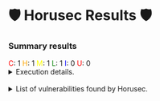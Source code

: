 <h1>&#128737; Horusec Results &#128737;</h1>
<h3>Summary results</h3>
    <span title="Critical" style="color:red">C</span>: 1
    <span title="High" style="color:orange">H</span>: 1 
    <span title="Medium" style="color:yellow">M</span>: 1 
    <span title="Low" style="color:green">L</span>: 1 
    <span title="Info" style="color:blue">I</span>: 0 
    <span title="Unknown" style="color:red">U</span>: 0<br>
<details><summary>Execution details.</summary><ul><li><strong>Scan ID</strong>: e6559b8f-a04c-44a0-8e61-8e742684ecf9</li>
<li><strong>Horusec Version</strong>: v2.8.0</li>
<li><strong>Status</strong>: success</li>
<li><strong>Errors</strong>: </li></ul></details>
<br>
<details><summary>List of vulnerabilities found by Horusec.</summary><table><tr><th>ID</th><th>Severity</th><th>Line/Column</th><th>File</th><th>Details</th><th>Type</th><th>Rule ID</th><th>Commit Author</th><th>Commit Date</th></tr><tr><td>88d665ec-500e-4747-a0b8-71943e25ad6d</td><td>CRITICAL</td><td>246:42</td><td><a href="https://github.com/undefined/blob/undefined/tests/metrics/test_metricsbuilder.py">tests/metrics/test_metricsbuilder.py</a></td><td>(1/1) * Possible vulnerability detected: Password found in a hardcoded URL
A password was found in a hardcoded URL, this can lead to not only the leak of this password but also a failure point to some more sophisticated CSRF and SSRF attacks. Check CWE-352 (https://cwe.mitre.org/data/definitions/352.html) and CWE-918 (https://cwe.mitre.org/data/definitions/918.html) for more details.</td><td>Vulnerability</td><td>HS-LEAKS-27</td><td>5b7fc45b1bf19@example.com</td><td>2022-12-22 15:36:09 -0300</td></tr><tr><td>88d665ec-500e-4747-a0b8-71943e25ad6d</td><td>HIGH</td><td>246:42</td><td><a href="https://github.com/undefined/blob/undefined/tests/metrics/test_metricsbuilder.py">tests/metrics/test_metricsbuilder.py</a></td><td>(1/1) * Possible vulnerability detected: Password found in a hardcoded URL
A password was found in a hardcoded URL, this can lead to not only the leak of this password but also a failure point to some more sophisticated CSRF and SSRF attacks. Check CWE-352 (https://cwe.mitre.org/data/definitions/352.html) and CWE-918 (https://cwe.mitre.org/data/definitions/918.html) for more details.</td><td>Vulnerability</td><td>HS-LEAKS-27</td><td>5b7fc45b1bf19@example.com</td><td>2022-12-22 15:36:09 -0300</td></tr><tr><td>88d665ec-500e-4747-a0b8-71943e25ad6d</td><td>MEDIUM</td><td>246:42</td><td><a href="https://github.com/undefined/blob/undefined/tests/metrics/test_metricsbuilder.py">tests/metrics/test_metricsbuilder.py</a></td><td>(1/1) * Possible vulnerability detected: Password found in a hardcoded URL
A password was found in a hardcoded URL, this can lead to not only the leak of this password but also a failure point to some more sophisticated CSRF and SSRF attacks. Check CWE-352 (https://cwe.mitre.org/data/definitions/352.html) and CWE-918 (https://cwe.mitre.org/data/definitions/918.html) for more details.</td><td>Vulnerability</td><td>HS-LEAKS-27</td><td>5b7fc45b1bf19@example.com</td><td>2022-12-22 15:36:09 -0300</td></tr><tr><td>88d665ec-500e-4747-a0b8-71943e25ad6d</td><td>LOW</td><td>246:42</td><td><a href="https://github.com/undefined/blob/undefined/tests/metrics/test_metricsbuilder.py">tests/metrics/test_metricsbuilder.py</a></td><td>(1/1) * Possible vulnerability detected: Password found in a hardcoded URL
A password was found in a hardcoded URL, this can lead to not only the leak of this password but also a failure point to some more sophisticated CSRF and SSRF attacks. Check CWE-352 (https://cwe.mitre.org/data/definitions/352.html) and CWE-918 (https://cwe.mitre.org/data/definitions/918.html) for more details.</td><td>Vulnerability</td><td>HS-LEAKS-27</td><td>5b7fc45b1bf19@example.com</td><td>2022-12-22 15:36:09 -0300</td></tr></table></details>
